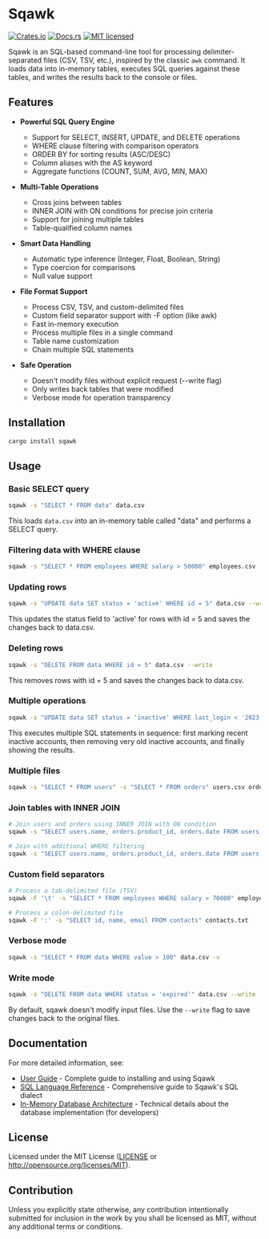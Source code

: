 # Sqawk

[![Crates.io](https://img.shields.io/crates/v/sqawk.svg)](https://crates.io/crates/sqawk)
[![Docs.rs](https://docs.rs/sqawk/badge.svg)](https://docs.rs/sqawk)
[![MIT licensed](https://img.shields.io/crates/l/sqawk.svg)](./LICENSE)

Sqawk is an SQL-based command-line tool for processing delimiter-separated files (CSV, TSV, etc.), inspired by the classic `awk` command. It loads data into in-memory tables, executes SQL queries against these tables, and writes the results back to the console or files.

## Features

- **Powerful SQL Query Engine**
  - Support for SELECT, INSERT, UPDATE, and DELETE operations
  - WHERE clause filtering with comparison operators
  - ORDER BY for sorting results (ASC/DESC)
  - Column aliases with the AS keyword
  - Aggregate functions (COUNT, SUM, AVG, MIN, MAX)
  
- **Multi-Table Operations**
  - Cross joins between tables
  - INNER JOIN with ON conditions for precise join criteria
  - Support for joining multiple tables
  - Table-qualified column names

- **Smart Data Handling**
  - Automatic type inference (Integer, Float, Boolean, String)
  - Type coercion for comparisons
  - Null value support
  
- **File Format Support**
  - Process CSV, TSV, and custom-delimited files
  - Custom field separator support with -F option (like awk)
  - Fast in-memory execution
  - Process multiple files in a single command
  - Table name customization
  - Chain multiple SQL statements
  
- **Safe Operation**
  - Doesn't modify files without explicit request (--write flag)
  - Only writes back tables that were modified
  - Verbose mode for operation transparency

## Installation

```sh
cargo install sqawk
```

## Usage

### Basic SELECT query

```sh
sqawk -s "SELECT * FROM data" data.csv
```

This loads `data.csv` into an in-memory table called "data" and performs a SELECT query.

### Filtering data with WHERE clause

```sh
sqawk -s "SELECT * FROM employees WHERE salary > 50000" employees.csv
```

### Updating rows

```sh
sqawk -s "UPDATE data SET status = 'active' WHERE id = 5" data.csv --write
```

This updates the status field to 'active' for rows with id = 5 and saves the changes back to data.csv.

### Deleting rows

```sh
sqawk -s "DELETE FROM data WHERE id = 5" data.csv --write
```

This removes rows with id = 5 and saves the changes back to data.csv.

### Multiple operations

```sh
sqawk -s "UPDATE data SET status = 'inactive' WHERE last_login < '2023-01-01'" -s "DELETE FROM data WHERE status = 'inactive' AND last_login < '2022-01-01'" -s "SELECT * FROM data" data.csv --write
```

This executes multiple SQL statements in sequence: first marking recent inactive accounts, then removing very old inactive accounts, and finally showing the results.

### Multiple files

```sh
sqawk -s "SELECT * FROM users" -s "SELECT * FROM orders" users.csv orders.csv
```

### Join tables with INNER JOIN

```sh
# Join users and orders using INNER JOIN with ON condition
sqawk -s "SELECT users.name, orders.product_id, orders.date FROM users INNER JOIN orders ON users.id = orders.user_id" users.csv orders.csv

# Join with additional WHERE filtering
sqawk -s "SELECT users.name, orders.product_id, orders.date FROM users INNER JOIN orders ON users.id = orders.user_id WHERE orders.product_id > 100" users.csv orders.csv
```

### Custom field separators

```sh
# Process a tab-delimited file (TSV)
sqawk -F '\t' -s "SELECT * FROM employees WHERE salary > 70000" employees.tsv

# Process a colon-delimited file
sqawk -F ':' -s "SELECT id, name, email FROM contacts" contacts.txt
```

### Verbose mode

```sh
sqawk -s "SELECT * FROM data WHERE value > 100" data.csv -v
```

### Write mode

```sh
sqawk -s "DELETE FROM data WHERE status = 'expired'" data.csv --write
```

By default, sqawk doesn't modify input files. Use the `--write` flag to save changes back to the original files.

## Documentation

For more detailed information, see:

- [User Guide](doc/user_guide.md) - Complete guide to installing and using Sqawk
- [SQL Language Reference](doc/sql_reference.md) - Comprehensive guide to Sqawk's SQL dialect
- [In-Memory Database Architecture](doc/database.md) - Technical details about the database implementation (for developers)

## License

Licensed under the MIT License ([LICENSE](LICENSE) or http://opensource.org/licenses/MIT).

## Contribution

Unless you explicitly state otherwise, any contribution intentionally submitted
for inclusion in the work by you shall be licensed as MIT, without any additional 
terms or conditions.